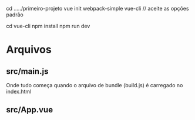 cd ...../primeiro-projeto
vue init webpack-simple vue-cli // aceite as opções padrão

cd vue-cli
npm install
npm run dev

# Arquivos

## src/main.js
Onde tudo começa quando o arquivo de bundle (build.js) é carregado no index.html

## src/App.vue
